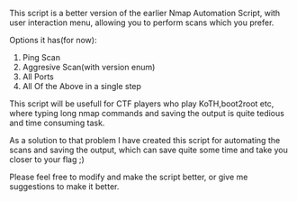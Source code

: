 This script is a better version of the earlier Nmap Automation Script, with user interaction menu, allowing you to perform
scans which you prefer.

Options it has(for now):
1) Ping Scan
2) Aggresive Scan(with version enum)
3) All Ports
4) All Of the Above in a single step


This script will be usefull for CTF players who play KoTH,boot2root etc, where typing long nmap commands and 
saving the output is quite tedious and time consuming task.

As a solution to that problem I have created this script for automating the scans and saving the output, which can save
quite some time and take you closer to your flag ;) 

Please feel free to modify and make the script better, or give me suggestions to make it better.

